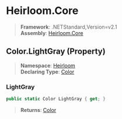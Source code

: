 # Heirloom.Core

> **Framework**: .NETStandard,Version=v2.1  
> **Assembly**: [Heirloom.Core][0]

## Color.LightGray (Property)

> **Namespace**: [Heirloom][0]  
> **Declaring Type**: [Color][1]

### LightGray

```cs
public static Color LightGray { get; }
```

> **Returns**: [Color][1]

[0]: ../../../Heirloom.Core.md
[1]: ../Color.md
